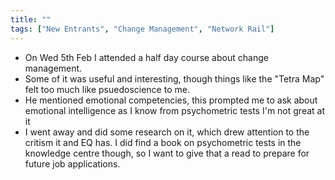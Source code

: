 ```yaml
---
title: ""
tags: ["New Entrants", "Change Management", "Network Rail"]
---
```


- On Wed 5th Feb I attended a half day course about change management.
- Some of it was useful and interesting, though things like the "Tetra Map" felt too much like psuedoscience to me.
- He mentioned emotional competencies, this prompted me to ask about emotional intelligence as I know from psychometric tests I'm not great at it
- I went away and did some research on it, which drew attention to the critism it and EQ has. I did find a book on psychometric tests in the knowledge centre though, so I want to give that a read to prepare for future job applications.